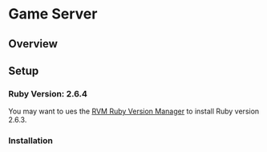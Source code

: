 # Game Server

## Overview

## Setup

### Ruby Version: 2.6.4

You may want to ues the [RVM Ruby Version Manager](https://rvm.io/rvm/install)
to install Ruby version 2.6.3.

### Installation

